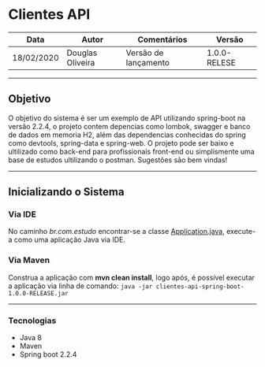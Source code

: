 # Clientes API

| Data | Autor | Comentários | Versão |
| --- | --- | --- | --- |
| 18/02/2020 | Douglas Oliveira  | Versão de lançamento | 1.0.0-RELESE |

---

## Objetivo

O objetivo do sistema é ser um exemplo de API utilizando spring-boot na versão 2.2.4, o projeto contem depencias como lombok, swagger e banco de dados em memoria H2, além das dependencias conhecidas do spring como devtools, spring-data e spring-web. O projeto pode ser baixo e ultilizado como back-end para profissionais front-end ou simplismente uma base de estudos ultilizando o postman. Sugestões são bem vindas!

---

## Inicializando o Sistema

### Via IDE

No caminho _br.com.estudo_ encontrar-se a classe [Application.java](./src/main/java/br/com/estudo/Application.java), execute-a como uma aplicação Java via IDE.

### Via Maven

Construa a aplicação com __mvn clean install__, logo após, é possível executar a aplicação via linha de comando:
```java -jar clientes-api-spring-boot-1.0.0-RELEASE.jar```

---

### Tecnologias

* Java 8
* Maven
* Spring boot 2.2.4
